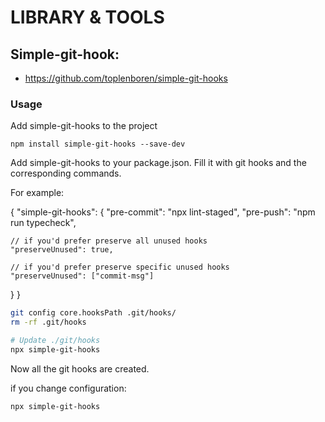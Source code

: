 # LIBRARY & TOOLS

## Simple-git-hook:

- https://github.com/toplenboren/simple-git-hooks

### Usage

Add simple-git-hooks to the project

```
npm install simple-git-hooks --save-dev
```

Add simple-git-hooks to your package.json. Fill it with git hooks and the
corresponding commands.

For example:

{ "simple-git-hooks": { "pre-commit": "npx lint-staged", "pre-push": "npm run
typecheck",

    // if you'd prefer preserve all unused hooks
    "preserveUnused": true,

    // if you'd prefer preserve specific unused hooks
    "preserveUnused": ["commit-msg"]

} }

```bash
git config core.hooksPath .git/hooks/
rm -rf .git/hooks
```

```bash
# Update ./git/hooks
npx simple-git-hooks
```

Now all the git hooks are created.

if you change configuration:

```bash
npx simple-git-hooks
```
